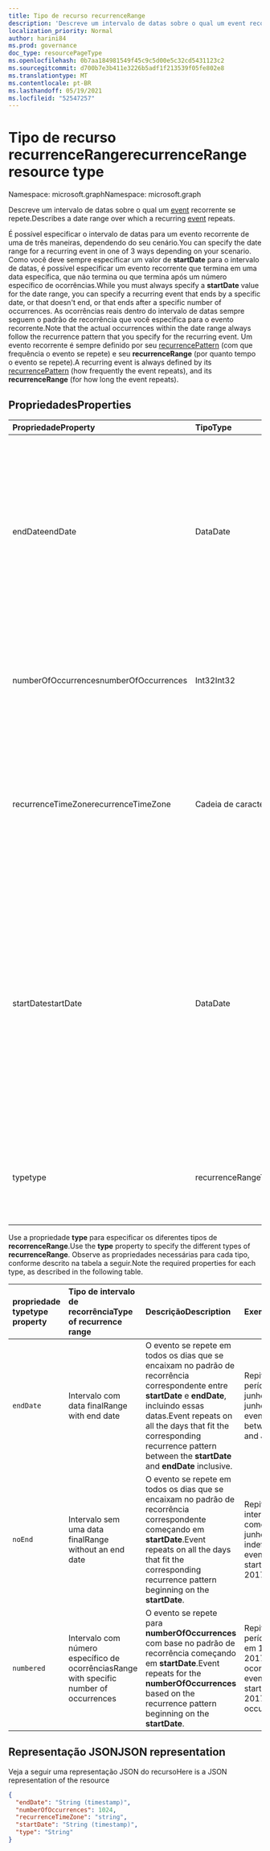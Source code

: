 ```yaml
---
title: Tipo de recurso recurrenceRange
description: 'Descreve um intervalo de datas sobre o qual um event recorrente se repete. '
localization_priority: Normal
author: harini84
ms.prod: governance
doc_type: resourcePageType
ms.openlocfilehash: 0b7aa184981549f45c9c5d00e5c32cd5431123c2
ms.sourcegitcommit: d700b7e3b411e3226b5adf1f213539f05fe802e8
ms.translationtype: MT
ms.contentlocale: pt-BR
ms.lasthandoff: 05/19/2021
ms.locfileid: "52547257"
---
```

# <a name="recurrencerange-resource-type"></a><span data-ttu-id="226d9-103">Tipo de recurso recurrenceRange</span><span class="sxs-lookup"><span data-stu-id="226d9-103">recurrenceRange resource type</span></span>

<span data-ttu-id="226d9-104">Namespace: microsoft.graph</span><span class="sxs-lookup"><span data-stu-id="226d9-104">Namespace: microsoft.graph</span></span>

<span data-ttu-id="226d9-105">Descreve um intervalo de datas sobre o qual um [event](event.md) recorrente se repete.</span><span class="sxs-lookup"><span data-stu-id="226d9-105">Describes a date range over which a recurring [event](event.md) repeats.</span></span>

<span data-ttu-id="226d9-106">É possível especificar o intervalo de datas para um evento recorrente de uma de três maneiras, dependendo do seu cenário.</span><span class="sxs-lookup"><span data-stu-id="226d9-106">You can specify the date range for a recurring event in one of 3 ways depending on your scenario.</span></span> <span data-ttu-id="226d9-107">Como você deve sempre especificar um valor de **startDate** para o intervalo de datas, é possível especificar um evento recorrente que termina em uma data específica, que não termina ou que termina após um número específico de ocorrências.</span><span class="sxs-lookup"><span data-stu-id="226d9-107">While you must always specify a **startDate** value for the date range, you can specify a recurring event that ends by a specific date, or that doesn't end, or that ends after a specific number of occurrences.</span></span> <span data-ttu-id="226d9-108">As ocorrências reais dentro do intervalo de datas sempre seguem o padrão de recorrência que você especifica para o evento recorrente.</span><span class="sxs-lookup"><span data-stu-id="226d9-108">Note that the actual occurrences within the date range always follow the recurrence pattern that you specify for the recurring event.</span></span> <span data-ttu-id="226d9-109">Um evento recorrente é sempre definido por seu [recurrencePattern](recurrencepattern.md) (com que frequência o evento se repete) e seu **recurrenceRange** (por quanto tempo o evento se repete).</span><span class="sxs-lookup"><span data-stu-id="226d9-109">A recurring event is always defined by its [recurrencePattern](recurrencepattern.md) (how frequently the event repeats), and its **recurrenceRange** (for how long the event repeats).</span></span>

## <a name="properties"></a><span data-ttu-id="226d9-110">Propriedades</span><span class="sxs-lookup"><span data-stu-id="226d9-110">Properties</span></span>

| <span data-ttu-id="226d9-111">Propriedade</span><span class="sxs-lookup"><span data-stu-id="226d9-111">Property</span></span>     | <span data-ttu-id="226d9-112">Tipo</span><span class="sxs-lookup"><span data-stu-id="226d9-112">Type</span></span>   |<span data-ttu-id="226d9-113">Descrição</span><span class="sxs-lookup"><span data-stu-id="226d9-113">Description</span></span>|
|:---------------|:--------|:----------|
|<span data-ttu-id="226d9-114">endDate</span><span class="sxs-lookup"><span data-stu-id="226d9-114">endDate</span></span>|<span data-ttu-id="226d9-115">Data</span><span class="sxs-lookup"><span data-stu-id="226d9-115">Date</span></span>|<span data-ttu-id="226d9-116">A data para parar de aplicar o padrão de recorrência.</span><span class="sxs-lookup"><span data-stu-id="226d9-116">The date to stop applying the recurrence pattern.</span></span> <span data-ttu-id="226d9-117">Dependendo do padrão de recorrência do evento, a última ocorrência da reunião pode não ser essa data.</span><span class="sxs-lookup"><span data-stu-id="226d9-117">Depending on the recurrence pattern of the event, the last occurrence of the meeting may not be this date.</span></span> <span data-ttu-id="226d9-118">Obrigatório se **type** for `endDate`.</span><span class="sxs-lookup"><span data-stu-id="226d9-118">Required if **type** is `endDate`.</span></span>|
|<span data-ttu-id="226d9-119">numberOfOccurrences</span><span class="sxs-lookup"><span data-stu-id="226d9-119">numberOfOccurrences</span></span>|<span data-ttu-id="226d9-120">Int32</span><span class="sxs-lookup"><span data-stu-id="226d9-120">Int32</span></span>|<span data-ttu-id="226d9-121">O número de vezes para repetir o evento.</span><span class="sxs-lookup"><span data-stu-id="226d9-121">The number of times to repeat the event.</span></span> <span data-ttu-id="226d9-122">Obrigatório e deve ser positivo se **type** for `numbered`.</span><span class="sxs-lookup"><span data-stu-id="226d9-122">Required and must be positive if **type** is `numbered`.</span></span>|
|<span data-ttu-id="226d9-123">recurrenceTimeZone</span><span class="sxs-lookup"><span data-stu-id="226d9-123">recurrenceTimeZone</span></span>|<span data-ttu-id="226d9-124">Cadeia de caracteres</span><span class="sxs-lookup"><span data-stu-id="226d9-124">String</span></span> |<span data-ttu-id="226d9-125">Fuso horário das propriedades **startDate** e **endDate**.</span><span class="sxs-lookup"><span data-stu-id="226d9-125">Time zone for the **startDate** and **endDate** properties.</span></span> <span data-ttu-id="226d9-126">Opcional.</span><span class="sxs-lookup"><span data-stu-id="226d9-126">Optional.</span></span> <span data-ttu-id="226d9-127">Se a propriedade não for especificada, será usado o fuso horário do evento.</span><span class="sxs-lookup"><span data-stu-id="226d9-127">If not specified, the time zone of the event is used.</span></span>|
|<span data-ttu-id="226d9-128">startDate</span><span class="sxs-lookup"><span data-stu-id="226d9-128">startDate</span></span>|<span data-ttu-id="226d9-129">Data</span><span class="sxs-lookup"><span data-stu-id="226d9-129">Date</span></span>|<span data-ttu-id="226d9-130">A data para começar a aplicar o padrão de recorrência.</span><span class="sxs-lookup"><span data-stu-id="226d9-130">The date to start applying the recurrence pattern.</span></span> <span data-ttu-id="226d9-131">A primeira ocorrência da reunião pode ser essa data ou posterior, dependendo do padrão de recorrência do evento.</span><span class="sxs-lookup"><span data-stu-id="226d9-131">The first occurrence of the meeting may be this date or later, depending on the recurrence pattern of the event.</span></span> <span data-ttu-id="226d9-132">Deve ser o mesmo valor da propriedade **start** do [event](event.md) recorrente.</span><span class="sxs-lookup"><span data-stu-id="226d9-132">Must be the same value as the **start** property of the recurring [event](event.md).</span></span> <span data-ttu-id="226d9-133">Obrigatório.</span><span class="sxs-lookup"><span data-stu-id="226d9-133">Required.</span></span>|
|<span data-ttu-id="226d9-134">type</span><span class="sxs-lookup"><span data-stu-id="226d9-134">type</span></span>|<span data-ttu-id="226d9-135">recurrenceRangeType</span><span class="sxs-lookup"><span data-stu-id="226d9-135">recurrenceRangeType</span></span>|<span data-ttu-id="226d9-136">O intervalo de recorrência.</span><span class="sxs-lookup"><span data-stu-id="226d9-136">The recurrence range.</span></span> <span data-ttu-id="226d9-137">Os valores possíveis são: `endDate`, `noEnd`, `numbered`.</span><span class="sxs-lookup"><span data-stu-id="226d9-137">The possible values are: `endDate`, `noEnd`, `numbered`.</span></span> <span data-ttu-id="226d9-138">Obrigatório.</span><span class="sxs-lookup"><span data-stu-id="226d9-138">Required.</span></span>|

<span data-ttu-id="226d9-139">Use a propriedade **type** para especificar os diferentes tipos de **recorrenceRange**.</span><span class="sxs-lookup"><span data-stu-id="226d9-139">Use the **type** property to specify the different types of **recurrenceRange**.</span></span> <span data-ttu-id="226d9-140">Observe as propriedades necessárias para cada tipo, conforme descrito na tabela a seguir.</span><span class="sxs-lookup"><span data-stu-id="226d9-140">Note the required properties for each type, as described in the following table.</span></span>

| <span data-ttu-id="226d9-141">propriedade type</span><span class="sxs-lookup"><span data-stu-id="226d9-141">type property</span></span>  | <span data-ttu-id="226d9-142">Tipo de intervalo de recorrência</span><span class="sxs-lookup"><span data-stu-id="226d9-142">Type of recurrence range</span></span> | <span data-ttu-id="226d9-143">Descrição</span><span class="sxs-lookup"><span data-stu-id="226d9-143">Description</span></span> | <span data-ttu-id="226d9-144">Exemplo</span><span class="sxs-lookup"><span data-stu-id="226d9-144">Example</span></span> | <span data-ttu-id="226d9-145">Propriedades necessárias</span><span class="sxs-lookup"><span data-stu-id="226d9-145">Required properties</span></span> |
|:-------|:---------------|:--------|:--------|:--------|
|`endDate` |<span data-ttu-id="226d9-146">Intervalo com data final</span><span class="sxs-lookup"><span data-stu-id="226d9-146">Range with end date</span></span> | <span data-ttu-id="226d9-147">O evento se repete em todos os dias que se encaixam no padrão de recorrência correspondente entre **startDate** e **endDate**, incluindo essas datas.</span><span class="sxs-lookup"><span data-stu-id="226d9-147">Event repeats on all the days that fit the corresponding recurrence pattern between the **startDate** and **endDate** inclusive.</span></span> | <span data-ttu-id="226d9-148">Repita o evento no período entre 1º de junho de 2017 e 15 de junho de 2017.</span><span class="sxs-lookup"><span data-stu-id="226d9-148">Repeat event in the date range between June 1, 2017 and June 15, 2017.</span></span> | <span data-ttu-id="226d9-149">**type**, **startDate**, **endDate**</span><span class="sxs-lookup"><span data-stu-id="226d9-149">**type**, **startDate**, **endDate**</span></span> |
|`noEnd`  |<span data-ttu-id="226d9-150">Intervalo sem uma data final</span><span class="sxs-lookup"><span data-stu-id="226d9-150">Range without an end date</span></span> | <span data-ttu-id="226d9-151">O evento se repete em todos os dias que se encaixam no padrão de recorrência correspondente começando em **startDate**.</span><span class="sxs-lookup"><span data-stu-id="226d9-151">Event repeats on all the days that fit the corresponding recurrence pattern beginning on the **startDate**.</span></span> | <span data-ttu-id="226d9-152">Repita o evento no intervalo de datas que começa em 1º de junho de 2017, indefinidamente.</span><span class="sxs-lookup"><span data-stu-id="226d9-152">Repeat event in the date range starting on June 1, 2017 indefinitely.</span></span> | <span data-ttu-id="226d9-153">**type**, **startDate**</span><span class="sxs-lookup"><span data-stu-id="226d9-153">**type**, **startDate**</span></span> |
|`numbered`|<span data-ttu-id="226d9-154">Intervalo com número específico de ocorrências</span><span class="sxs-lookup"><span data-stu-id="226d9-154">Range with specific number of occurrences</span></span> | <span data-ttu-id="226d9-155">O evento se repete para **numberOfOccurrences** com base no padrão de recorrência começando em **startDate**.</span><span class="sxs-lookup"><span data-stu-id="226d9-155">Event repeats for the **numberOfOccurrences** based on the recurrence pattern beginning on the **startDate**.</span></span> | <span data-ttu-id="226d9-156">Repita o evento no período que começa em 1º de junho de 2017, para dez ocorrências.</span><span class="sxs-lookup"><span data-stu-id="226d9-156">Repeat event in the date range starting on June 1, 2017, for 10 occurrences.</span></span>  | <span data-ttu-id="226d9-157">**type**, **startDate**, **numberOfOccurrences**</span><span class="sxs-lookup"><span data-stu-id="226d9-157">**type**, **startDate**, **numberOfOccurrences**</span></span> |


## <a name="json-representation"></a><span data-ttu-id="226d9-158">Representação JSON</span><span class="sxs-lookup"><span data-stu-id="226d9-158">JSON representation</span></span>

<span data-ttu-id="226d9-159">Veja a seguir uma representação JSON do recurso</span><span class="sxs-lookup"><span data-stu-id="226d9-159">Here is a JSON representation of the resource</span></span>

<!-- {
  "blockType": "resource",
  "optionalProperties": [

  ],
  "@odata.type": "microsoft.graph.recurrenceRange"
}-->

```json
{
  "endDate": "String (timestamp)",
  "numberOfOccurrences": 1024,
  "recurrenceTimeZone": "string",
  "startDate": "String (timestamp)",
  "type": "String"
}

```

<!-- uuid: 8fcb5dbc-d5aa-4681-8e31-b001d5168d79
2015-10-25 14:57:30 UTC -->
<!-- {
  "type": "#page.annotation",
  "description": "recurrenceRange resource",
  "keywords": "",
  "section": "documentation",
  "suppressions": [
  ],
  "tocPath": ""
}-->

